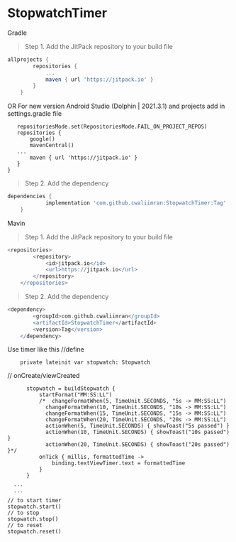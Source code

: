 # StopwatchTimer
Gradle
> Step 1. Add the JitPack repository to your build file

```gradle
allprojects {
		repositories {
			...
			maven { url 'https://jitpack.io' }
		}
	}
  ```
  OR For new version Android Studio (Dolphin | 2021.3.1) and projects add in settings.gradle file
 ``` dependencyResolutionManagement {
    repositoriesMode.set(RepositoriesMode.FAIL_ON_PROJECT_REPOS)
    repositories {
        google()
        mavenCentral()
	...
        maven { url 'https://jitpack.io' }
    }
}
  ```
  
> Step 2. Add the dependency

``` gradle
dependencies {
	        implementation 'com.github.cwaliimran:StopwatchTimer:Tag'
	}
  ```

Mavin
> Step 1. Add the JitPack repository to your build file

```gradle
<repositories>
		<repository>
		    <id>jitpack.io</id>
		    <url>https://jitpack.io</url>
		</repository>
	</repositories>
  ```
> Step 2. Add the dependency

``` gradle
<dependency>
	    <groupId>com.github.cwaliimran</groupId>
	    <artifactId>StopwatchTimer</artifactId>
	    <version>Tag</version>
	</dependency>
  ```
  
Use timer like this
//define
```
    private lateinit var stopwatch: Stopwatch
   ``` 
// onCreate/viewCreated
  ```
        stopwatch = buildStopwatch {
            startFormat("MM:SS:LL")
            /*  changeFormatWhen(5, TimeUnit.SECONDS, "5s -> MM:SS:LL")
              changeFormatWhen(10, TimeUnit.SECONDS, "10s -> MM:SS:LL")
              changeFormatWhen(15, TimeUnit.SECONDS, "15s -> MM:SS:LL")
              changeFormatWhen(20, TimeUnit.SECONDS, "20s -> MM:SS:LL")
              actionWhen(5, TimeUnit.SECONDS) { showToast("5s passed") }
              actionWhen(10, TimeUnit.SECONDS) { showToast("10s passed") }
              actionWhen(20, TimeUnit.SECONDS) { showToast("20s passed") }*/
            onTick { millis, formattedTime ->
                binding.textViewTimer.text = formattedTime
            }
        }
    
    ```
    ```
 // to start timer
 stopwatch.start()
 // to stop
 stopwatch.stop()
 // to reset
 stopwatch.reset()
 ```
